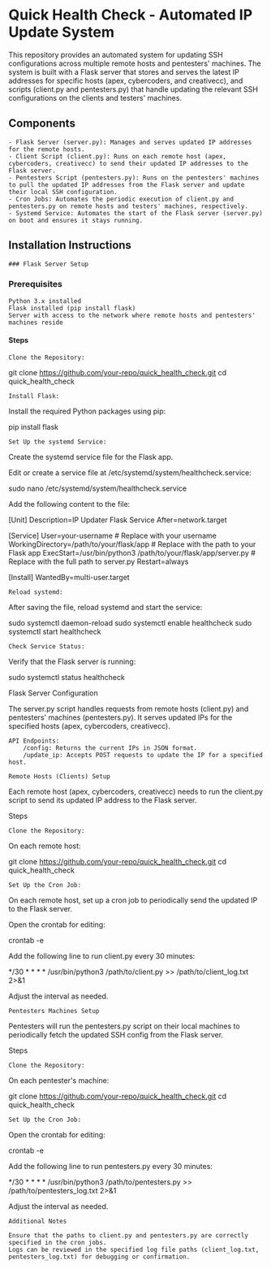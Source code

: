 # Quick Health Check - Automated IP Update System

This repository provides an automated system for updating SSH configurations across multiple remote hosts and pentesters' machines. The system is built with a Flask server that stores and serves the latest IP addresses for specific hosts (apex, cybercoders, and creativecc), and scripts (client.py and pentesters.py) that handle updating the relevant SSH configurations on the clients and testers' machines.

## Components

    - Flask Server (server.py): Manages and serves updated IP addresses for the remote hosts.
    - Client Script (client.py): Runs on each remote host (apex, cybercoders, creativecc) to send their updated IP addresses to the Flask server.
    - Pentesters Script (pentesters.py): Runs on the pentesters' machines to pull the updated IP addresses from the Flask server and update their local SSH configuration.
    - Cron Jobs: Automates the periodic execution of client.py and pentesters.py on remote hosts and testers' machines, respectively.
    - Systemd Service: Automates the start of the Flask server (server.py) on boot and ensures it stays running.

## Installation Instructions

    ### Flask Server Setup

### Prerequisites

    Python 3.x installed
    Flask installed (pip install flask)
    Server with access to the network where remote hosts and pentesters' machines reside

#### Steps

    Clone the Repository:

git clone https://github.com/your-repo/quick_health_check.git cd quick_health_check

    Install Flask:

Install the required Python packages using pip:

pip install flask

    Set Up the systemd Service:

Create the systemd service file for the Flask app.

Edit or create a service file at /etc/systemd/system/healthcheck.service:

sudo nano /etc/systemd/system/healthcheck.service

Add the following content to the file:

[Unit] Description=IP Updater Flask Service After=network.target

[Service] User=your-username # Replace with your username WorkingDirectory=/path/to/your/flask/app # Replace with the path to your Flask app ExecStart=/usr/bin/python3 /path/to/your/flask/app/server.py # Replace with the full path to server.py Restart=always

[Install] WantedBy=multi-user.target

    Reload systemd:

After saving the file, reload systemd and start the service:

sudo systemctl daemon-reload sudo systemctl enable healthcheck sudo systemctl start healthcheck

    Check Service Status:

Verify that the Flask server is running:

sudo systemctl status healthcheck

Flask Server Configuration

The server.py script handles requests from remote hosts (client.py) and pentesters' machines (pentesters.py). It serves updated IPs for the specified hosts (apex, cybercoders, creativecc).

    API Endpoints:
        /config: Returns the current IPs in JSON format.
        /update_ip: Accepts POST requests to update the IP for a specified host.

    Remote Hosts (Clients) Setup

Each remote host (apex, cybercoders, creativecc) needs to run the client.py script to send its updated IP address to the Flask server.

Steps

    Clone the Repository:

On each remote host:

git clone https://github.com/your-repo/quick_health_check.git cd quick_health_check

    Set Up the Cron Job:

On each remote host, set up a cron job to periodically send the updated IP to the Flask server.

Open the crontab for editing:

crontab -e

Add the following line to run client.py every 30 minutes:

*/30 * * * * /usr/bin/python3 /path/to/client.py >> /path/to/client_log.txt 2>&1

Adjust the interval as needed.

    Pentesters Machines Setup

Pentesters will run the pentesters.py script on their local machines to periodically fetch the updated SSH config from the Flask server.

Steps

    Clone the Repository:

On each pentester's machine:

git clone https://github.com/your-repo/quick_health_check.git cd quick_health_check

    Set Up the Cron Job:

Open the crontab for editing:

crontab -e

Add the following line to run pentesters.py every 30 minutes:

*/30 * * * * /usr/bin/python3 /path/to/pentesters.py >> /path/to/pentesters_log.txt 2>&1

Adjust the interval as needed.

    Additional Notes

    Ensure that the paths to client.py and pentesters.py are correctly specified in the cron jobs.
    Logs can be reviewed in the specified log file paths (client_log.txt, pentesters_log.txt) for debugging or confirmation.
